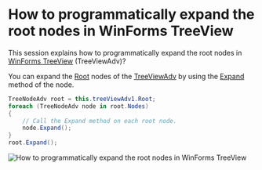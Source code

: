 # How to programmatically expand the root nodes in WinForms TreeView

This session explains how to programmatically expand the root nodes in [WinForms TreeView](https://help.syncfusion.com/windowsforms/treeview/overview) (TreeViewAdv)?

You can expand the [Root](https://help.syncfusion.com/cr/windowsforms/Syncfusion.Windows.Forms.Tools.TreeViewAdv.html#Syncfusion_Windows_Forms_Tools_TreeViewAdv_Root) nodes of the [TreeViewAdv](https://help.syncfusion.com/cr/windowsforms/Syncfusion.Windows.Forms.Tools.TreeViewAdv.html) by using the [Expand](https://help.syncfusion.com/cr/windowsforms/Syncfusion.Windows.Forms.Tools.TreeNodeAdv.html#Syncfusion_Windows_Forms_Tools_TreeNodeAdv_Expand) method of the node.

``` csharp
TreeNodeAdv root = this.treeViewAdv1.Root;
foreach (TreeNodeAdv node in root.Nodes)
{
    // Call the Expand method on each root node.
    node.Expand();
}
root.Expand();
```

![How to programmatically expand the root nodes in WinForms TreeView](https://www.syncfusion.com/uploads/user/kb/wf/wf-28805/wf-28805_img1.png)